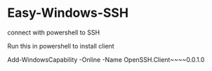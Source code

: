 # Easy-Windows-SSH
connect with powershell to SSH


Run this in powershell to install client

Add-WindowsCapability -Online -Name OpenSSH.Client~~~~0.0.1.0
